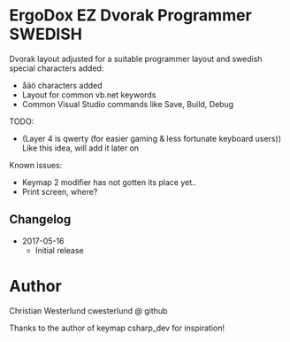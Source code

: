 # ErgoDox EZ Dvorak Programmer SWEDISH

Dvorak layout adjusted for a suitable programmer layout and swedish special characters added:

* åäö characters added
* Layout for common vb.net keywords
* Common Visual Studio commands like Save, Build, Debug

TODO:

* (Layer 4 is qwerty (for easier gaming & less fortunate keyboard users)) Like this idea, will add it later on

Known issues:

* Keymap 2 modifier has not gotten its place yet..
* Print screen, where?


## Changelog

* 2017-05-16
  * Initial release

# Author
Christian Westerlund
cwesterlund @ github

Thanks to the author of keymap csharp_dev for inspiration!
